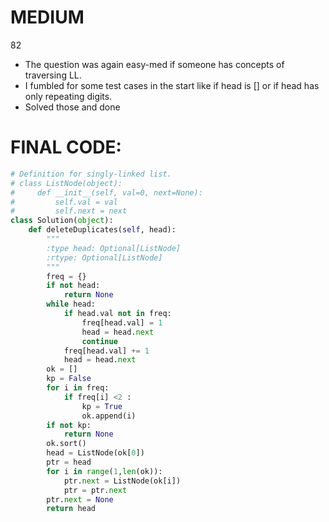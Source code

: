 # MEDIUM
82

* The question was again easy-med if someone has concepts of traversing LL.
* I fumbled for some test cases in the start like if head is [] or if head has only repeating digits.
* Solved those and done

# FINAL CODE:
```python
# Definition for singly-linked list.
# class ListNode(object):
#     def __init__(self, val=0, next=None):
#         self.val = val
#         self.next = next
class Solution(object):
    def deleteDuplicates(self, head):
        """
        :type head: Optional[ListNode]
        :rtype: Optional[ListNode]
        """
        freq = {}
        if not head:
            return None
        while head:
            if head.val not in freq:
                freq[head.val] = 1
                head = head.next
                continue
            freq[head.val] += 1
            head = head.next
        ok = []
        kp = False
        for i in freq:
            if freq[i] <2 :
                kp = True
                ok.append(i)
        if not kp:
            return None
        ok.sort()
        head = ListNode(ok[0])
        ptr = head
        for i in range(1,len(ok)):
            ptr.next = ListNode(ok[i])
            ptr = ptr.next
        ptr.next = None
        return head

```
